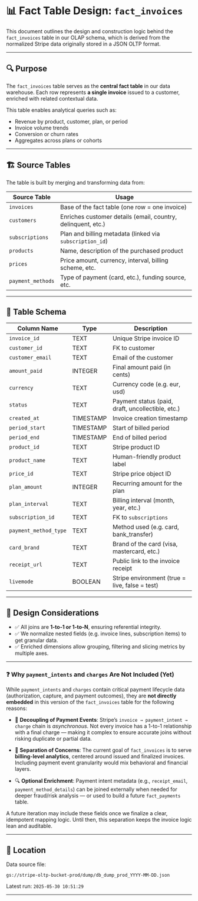 # 📊 Fact Table Design: `fact_invoices`

This document outlines the design and construction logic behind the `fact_invoices` table in our OLAP schema, which is derived from the normalized Stripe data originally stored in a JSON OLTP format.

---

## 🔍 Purpose

The `fact_invoices` table serves as the **central fact table** in our data warehouse. Each row represents **a single invoice** issued to a customer, enriched with related contextual data.

This table enables analytical queries such as:
- Revenue by product, customer, plan, or period
- Invoice volume trends
- Conversion or churn rates
- Aggregates across plans or cohorts

---

## 🏗️ Source Tables

The table is built by merging and transforming data from:

| Source Table        | Usage                                                             |
|---------------------|--------------------------------------------------------------------|
| `invoices`          | Base of the fact table (one row = one invoice)                    |
| `customers`         | Enriches customer details (email, country, delinquent, etc.)      |
| `subscriptions`     | Plan and billing metadata (linked via `subscription_id`)          |
| `products`          | Name, description of the purchased product                        |
| `prices`            | Price amount, currency, interval, billing scheme, etc.            |
| `payment_methods`   | Type of payment (card, etc.), funding source, etc.                |

---

## 🧱 Table Schema

| Column Name              | Type        | Description                                                 |
|--------------------------|-------------|-------------------------------------------------------------|
| `invoice_id`             | TEXT        | Unique Stripe invoice ID                                    |
| `customer_id`            | TEXT        | FK to customer                                              |
| `customer_email`         | TEXT        | Email of the customer                                       |
| `amount_paid`            | INTEGER     | Final amount paid (in cents)                                |
| `currency`               | TEXT        | Currency code (e.g. eur, usd)                               |
| `status`                 | TEXT        | Payment status (paid, draft, uncollectible, etc.)           |
| `created_at`             | TIMESTAMP   | Invoice creation timestamp                                  |
| `period_start`           | TIMESTAMP   | Start of billed period                                      |
| `period_end`             | TIMESTAMP   | End of billed period                                        |
| `product_id`             | TEXT        | Stripe product ID                                           |
| `product_name`           | TEXT        | Human-friendly product label                                |
| `price_id`               | TEXT        | Stripe price object ID                                      |
| `plan_amount`            | INTEGER     | Recurring amount for the plan                               |
| `plan_interval`          | TEXT        | Billing interval (month, year, etc.)                        |
| `subscription_id`        | TEXT        | FK to `subscriptions`                                       |
| `payment_method_type`    | TEXT        | Method used (e.g. card, bank_transfer)                      |
| `card_brand`             | TEXT        | Brand of the card (visa, mastercard, etc.)                  |
| `receipt_url`            | TEXT        | Public link to the invoice receipt                          |
| `livemode`               | BOOLEAN     | Stripe environment (true = live, false = test)              |

---

## 🧠 Design Considerations

* ✅ All joins are **1-to-1 or 1-to-N**, ensuring referential integrity.
* ✅ We normalize nested fields (e.g. invoice lines, subscription items) to get granular data.
* ✅ Enriched dimensions allow grouping, filtering and slicing metrics by multiple axes.

---

### ❓ Why `payment_intents` and `charges` Are Not Included (Yet)

While `payment_intents` and `charges` contain critical payment lifecycle data (authorization, capture, and payment outcomes), they are **not directly embedded** in this version of the `fact_invoices` table for the following reasons:

* 🔄 **Decoupling of Payment Events**: Stripe’s `invoice → payment_intent → charge` chain is *asynchronous*. Not every invoice has a 1-to-1 relationship with a final charge — making it complex to ensure accurate joins without risking duplicate or partial data.

* 📄 **Separation of Concerns**: The current goal of `fact_invoices` is to serve **billing-level analytics**, centered around issued and finalized invoices. Including payment event granularity would mix behavioral and financial layers.

* 🔍 **Optional Enrichment**: Payment intent metadata (e.g., `receipt_email`, `payment_method_details`) can be joined externally when needed for deeper fraud/risk analysis — or used to build a future `fact_payments` table.

A future iteration may include these fields once we finalize a clear, idempotent mapping logic. Until then, this separation keeps the invoice logic lean and auditable.

---

## 📁 Location

Data source file:  
```plaintext
gs://stripe-oltp-bucket-prod/dump/db_dump_prod_YYYY-MM-DD.json
```

Latest run: `2025-05-30 10:51:29`

---
